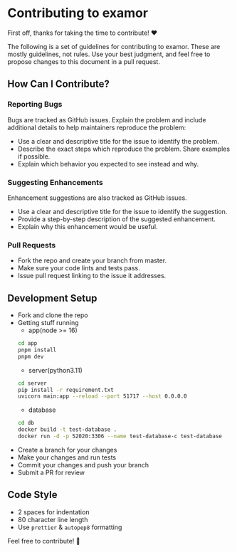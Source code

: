 # Contributing to examor

First off, thanks for taking the time to contribute! ❤️

The following is a set of guidelines for contributing to examor. These are mostly guidelines, not rules. Use your best judgment, and feel free to propose changes to this document in a pull request.

## How Can I Contribute?

### Reporting Bugs

Bugs are tracked as GitHub issues. Explain the problem and include additional details to help maintainers reproduce the problem:

- Use a clear and descriptive title for the issue to identify the problem.
- Describe the exact steps which reproduce the problem. Share examples if possible.
- Explain which behavior you expected to see instead and why.

### Suggesting Enhancements

Enhancement suggestions are also tracked as GitHub issues.

- Use a clear and descriptive title for the issue to identify the suggestion.
- Provide a step-by-step description of the suggested enhancement.
- Explain why this enhancement would be useful.

### Pull Requests

- Fork the repo and create your branch from master.
- Make sure your code lints and tests pass.
- Issue pull request linking to the issue it addresses.

## Development Setup

- Fork and clone the repo
- Getting stuff running
  - app(node >= 16)
  ```bash
  cd app
  pnpm install
  pnpm dev
  ```
  - server(python3.11)
  ```bash
  cd server
  pip install -r requirement.txt
  uvicorn main:app --reload --port 51717 --host 0.0.0.0
  ```
  - database
  ```bash
  cd db
  docker build -t test-database .
  docker run -d -p 52020:3306 --name test-database-c test-database
  ```
- Create a branch for your changes
- Make your changes and run tests
- Commit your changes and push your branch
- Submit a PR for review

## Code Style

- 2 spaces for indentation
- 80 character line length
- Use `prettier` & `autopep8` formatting

Feel free to contribute! 🎉
